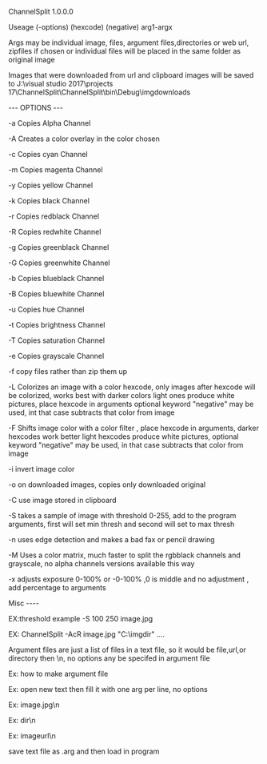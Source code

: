 ChannelSplit 1.0.0.0

Useage (-options) (hexcode) (negative) arg1-argx

Args may be individual image, files, argument files,directories or web url, zipfiles if chosen or individual files will be placed in the same folder as original image

Images that were downloaded from url and clipboard images will be saved to J:\visual studio 2017\projects 17\ChannelSplit\ChannelSplit\bin\Debug\imgdownloads

--- OPTIONS ---

-a Copies Alpha Channel

-A Creates a color overlay in the color chosen

-c Copies cyan Channel

-m Copies magenta Channel

-y Copies yellow Channel

-k Copies black Channel

-r Copies redblack Channel

-R Copies redwhite Channel

-g Copies greenblack Channel

-G Copies greenwhite Channel

-b Copies blueblack Channel

-B Copies bluewhite Channel

-u Copies hue Channel

-t Copies brightness Channel

-T Copies saturation Channel

-e Copies grayscale Channel

-f copy files rather than zip them up

-L Colorizes an image with a color hexcode, only images after hexcode will be colorized, works best with darker colors light ones produce white pictures, place hexcode in arguments optional keyword "negative" may be used, int that case subtracts that color from image

-F Shifts image color with a color filter , place hexcode in arguments, darker hexcodes work better light hexcodes produce white pictures, optional keyword "negative" may be used, in that case subtracts that color from image

-i invert image color

-o on downloaded images, copies only downloaded original

-C use image stored in clipboard

-S takes a sample of image with threshold 0-255, add to the program arguments, first will set min thresh and second will set to max thresh

-n uses edge detection and makes a bad fax or pencil drawing

-M Uses a color matrix, much faster to split the rgbblack channels and grayscale, no alpha channels versions available this way

-x adjusts exposure 0-100% or -0-100% ,0 is middle and no adjustment , add percentage to arguments

Misc ----





EX:threshold example -S 100 250 image.jpg

EX: ChannelSplit -AcR image.jpg "C:\imgdir" ....

Argument files are just a list of files in a text file, so it would be file,url,or directory then \n, no options any be specifed in argument file

Ex: how to make argument file

Ex: open new text then fill it with one arg per line, no options

Ex: image.jpg\n

Ex: dir\n

Ex: imageurl\n

save text file as .arg and then load in program
